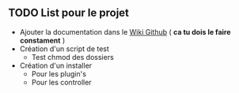 ## TODO List pour le projet
 * Ajouter la documentation dans le [Wiki Github](http://www.siteduzero.com) ( __ca tu dois le faire constament__ )
 * Création d'un script de test
    * Test chmod des dossiers
 * Création d'un installer
    * Pour les plugin's 
    * Pour les controller
